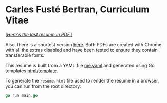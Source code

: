 # Carles Fusté Bertran, Curriculum Vitae

[[*Here's the last resume in PDF.*]](Carles-Fuste_Software-Engineer.pdf) 

Also, there is a shortest version [here](Carles-Fuste_Software-Engineer.pdf). Both PDFs are created with Chrome with all the extras disabled and have been tested to ensure they contain transferable fonts.

This resume is built from a YAML file [me.yaml](me.yaml) and generated using Go templates [html/template](https://pkg.go.dev/html/template). 

To generate the `resume.html` file used to render the resume in a browser, you can run from the root directory:
```go
go run main.go
```
